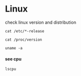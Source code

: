 # Linux
check linux version and distribution

```
cat /etc/*-release
```
```
cat /proc/version
```
```
uname -a
```

#### see cpu 
```
lscpu
```
